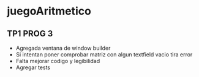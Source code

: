 # juegoAritmetico
## TP1 PROG 3

* Agregada ventana de window builder
* Si intentan poner comprobar matriz con algun textfield vacio tira error
* Falta mejorar codigo y legibilidad
* Agregar tests
